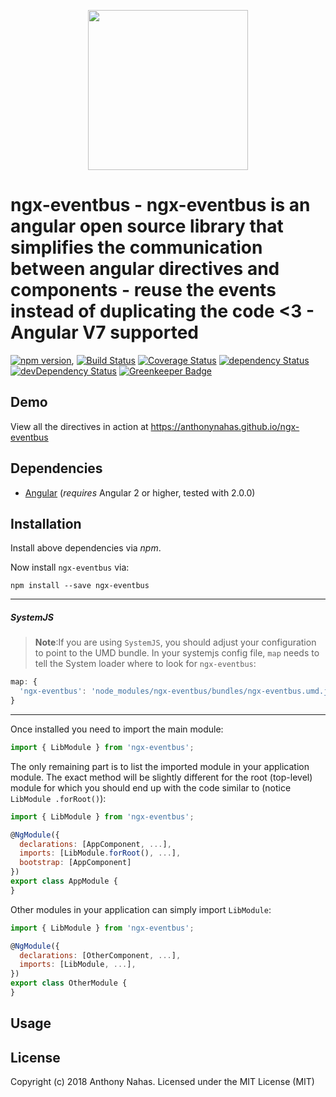 <p align="center">
  <img height="256px" width="256px" style="text-align: center;" src="https://cdn.rawgit.com/anthonynahas/ngx-eventbus/master/demo/src/assets/logo.svg">
</p>

# ngx-eventbus - ngx-eventbus is an angular open source library that simplifies the communication between angular directives and components - reuse the events instead of duplicating the code &lt;3 - Angular V7 supported

[![npm version](https://badge.fury.io/js/ngx-eventbus.svg)](https://badge.fury.io/js/ngx-eventbus),
[![Build Status](https://travis-ci.org/anthonynahas/ngx-eventbus.svg?branch=master)](https://travis-ci.org/anthonynahas/ngx-eventbus)
[![Coverage Status](https://coveralls.io/repos/github/anthonynahas/ngx-eventbus/badge.svg?branch=master)](https://coveralls.io/github/anthonynahas/ngx-eventbus?branch=master)
[![dependency Status](https://david-dm.org/anthonynahas/ngx-eventbus/status.svg)](https://david-dm.org/anthonynahas/ngx-eventbus)
[![devDependency Status](https://david-dm.org/anthonynahas/ngx-eventbus/dev-status.svg?branch=master)](https://david-dm.org/anthonynahas/ngx-eventbus#info=devDependencies)
[![Greenkeeper Badge](https://badges.greenkeeper.io/anthonynahas/ngx-eventbus.svg)](https://greenkeeper.io/)

## Demo

View all the directives in action at https://anthonynahas.github.io/ngx-eventbus

## Dependencies
* [Angular](https://angular.io) (*requires* Angular 2 or higher, tested with 2.0.0)

## Installation
Install above dependencies via *npm*. 

Now install `ngx-eventbus` via:
```shell
npm install --save ngx-eventbus
```

---
##### SystemJS
>**Note**:If you are using `SystemJS`, you should adjust your configuration to point to the UMD bundle.
In your systemjs config file, `map` needs to tell the System loader where to look for `ngx-eventbus`:
```js
map: {
  'ngx-eventbus': 'node_modules/ngx-eventbus/bundles/ngx-eventbus.umd.js',
}
```
---

Once installed you need to import the main module:
```js
import { LibModule } from 'ngx-eventbus';
```
The only remaining part is to list the imported module in your application module. The exact method will be slightly
different for the root (top-level) module for which you should end up with the code similar to (notice ` LibModule .forRoot()`):
```js
import { LibModule } from 'ngx-eventbus';

@NgModule({
  declarations: [AppComponent, ...],
  imports: [LibModule.forRoot(), ...],  
  bootstrap: [AppComponent]
})
export class AppModule {
}
```

Other modules in your application can simply import ` LibModule `:

```js
import { LibModule } from 'ngx-eventbus';

@NgModule({
  declarations: [OtherComponent, ...],
  imports: [LibModule, ...], 
})
export class OtherModule {
}
```

## Usage



## License

Copyright (c) 2018 Anthony Nahas. Licensed under the MIT License (MIT)

